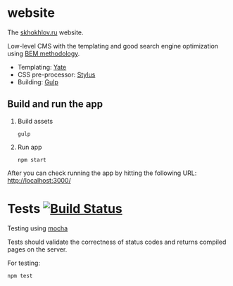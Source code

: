 # website
The [skhokhlov.ru](https://skhokhlov.ru) website.

Low-level CMS with the templating and good search engine optimization using [BEM methodology](https://en.bem.info/method/).

* Templating: [Yate](https://github.com/pasaran/yate)
* CSS pre-processor: [Stylus](https://github.com/stylus/stylus)
* Building: [Gulp](https://github.com/gulpjs/gulp)

## Build and run the app
1. Build assets
    ```
    gulp
    ```
2. Run app
    ```
    npm start
    ```

After you can check running the app by hitting the following URL: [http://localhost:3000/](http://localhost:3000/)
# Tests [![Build Status](https://travis-ci.org/skhokhlov/website.svg?branch=dev)](https://travis-ci.org/skhokhlov/website)

Testing using [mocha](https://github.com/mochajs/mocha)

Tests should validate the correctness of status codes and returns compiled pages on the server.

For testing:
```
npm test
```
